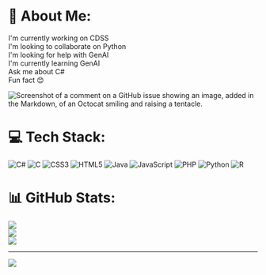# 💫 About Me:
I'm currently working on CDSS<br>I'm looking to collaborate on Python <br>I'm looking for help with GenAI<br>I'm currently learning GenAI<br>Ask me about C#<br>Fun fact 😊

![Screenshot of a comment on a GitHub issue showing an image, added in the Markdown, of an Octocat smiling and raising a tentacle.](https://myoctocat.com/assets/images/base-octocat.svg)

# 💻 Tech Stack:
![C#](https://img.shields.io/badge/c%23-%23239120.svg?style=for-the-badge&logo=csharp&logoColor=white) ![C](https://img.shields.io/badge/c-%2300599C.svg?style=for-the-badge&logo=c&logoColor=white) ![CSS3](https://img.shields.io/badge/css3-%231572B6.svg?style=for-the-badge&logo=css3&logoColor=white) ![HTML5](https://img.shields.io/badge/html5-%23E34F26.svg?style=for-the-badge&logo=html5&logoColor=white) ![Java](https://img.shields.io/badge/java-%23ED8B00.svg?style=for-the-badge&logo=openjdk&logoColor=white) ![JavaScript](https://img.shields.io/badge/javascript-%23323330.svg?style=for-the-badge&logo=javascript&logoColor=%23F7DF1E) ![PHP](https://img.shields.io/badge/php-%23777BB4.svg?style=for-the-badge&logo=php&logoColor=white) ![Python](https://img.shields.io/badge/python-3670A0?style=for-the-badge&logo=python&logoColor=ffdd54) ![R](https://img.shields.io/badge/r-%23276DC3.svg?style=for-the-badge&logo=r&logoColor=white)
# 📊 GitHub Stats:
![](https://github-readme-stats.vercel.app/api?username=shimamohkami&theme=dark&hide_border=false&include_all_commits=false&count_private=false)<br/>
![](https://github-readme-streak-stats.herokuapp.com/?user=shimamohkami&theme=dark&hide_border=false)<br/>
![](https://github-readme-stats.vercel.app/api/top-langs/?username=shimamohkami&theme=dark&hide_border=false&include_all_commits=false&count_private=false&layout=compact)

---
[![](https://visitcount.itsvg.in/api?id=shimamohkami&icon=2&color=0)](https://visitcount.itsvg.in)

<!-- Proudly created with GPRM ( https://gprm.itsvg.in ) -->
